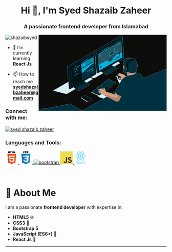 
<h1 align="center">Hi 👋, I'm Syed Shazaib Zaheer</h1>
<h3 align="center">A passionate frontend developer from Islamabad</h3>

<img src="https://raw.githubusercontent.com/Potential17/Potential17/master/user%20(2).gif" alt="coding" width="400" align="right" >

<p align="left"> <img src="https://komarev.com/ghpvc/?username=shazaibsyed&label=Profile%20views&color=0e75b6&style=flat" alt="shazaibsyed" /> </p>

 

- 🌱 I’m currently learning **React Js**

- 📫 How to reach me **syedshazaibzaheer@gmail.com**

<h3 align="left">Connect with me:</h3>
<p align="left">
<a href="https://linkedin.com/in/syed shazaib zaheer" target="blank"><img align="center" src="https://raw.githubusercontent.com/rahuldkjain/github-profile-readme-generator/master/src/images/icons/Social/linked-in-alt.svg" alt="syed shazaib zaheer" height="30" width="40" /></a>
</p>

<h3 align="left">Languages and Tools:</h3>
<p align="left">
   <a href="https://www.w3.org/html/" target="_blank" rel="noreferrer"> <img src="https://raw.githubusercontent.com/devicons/devicon/master/icons/html5/html5-original-wordmark.svg" alt="html5" width="40" height="40"/> </a>
  <a href="https://www.w3schools.com/css/" target="_blank" rel="noreferrer"> <img src="https://raw.githubusercontent.com/devicons/devicon/master/icons/css3/css3-original-wordmark.svg" alt="css3" width="40" height="40"/> </a>
  <a href="https://getbootstrap.com" target="_blank" rel="noreferrer"> <img src="https://cdn.jsdelivr.net/gh/devicons/devicon/icons/bootstrap/bootstrap-original.svg" alt="bootstrap" width="40" height="40"/> </a>
  <a href="https://developer.mozilla.org/en-US/docs/Web/JavaScript" target="_blank" rel="noreferrer"> <img src="https://raw.githubusercontent.com/devicons/devicon/master/icons/javascript/javascript-original.svg" alt="javascript" width="40" height="40"/> </a>
   <a href="https://reactjs.org/" target="_blank" rel="noreferrer"> <img src="https://raw.githubusercontent.com/devicons/devicon/master/icons/react/react-original-wordmark.svg" alt="react" width="40" height="40"/> </a>
</p><br>


# 🚀 About Me
 
 I am a passionate **frontend developer** with expertise in:
 - **HTML5** 🌐
 - **CSS3** 🎨
 - **Bootstrap 5** 
 - **JavaScript (ES6+)** 🚀
  - **React Js** 🚀
   ---
 


